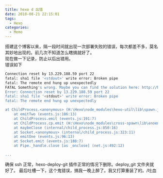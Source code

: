 ```yaml
---
title: hexo d 出错
date: 2018-08-21 22:15:01
tags:
  - Hexo
categories:
  - Memo
---
```


搭建这个博客以来，隔一段时间就出现一次部署失败的错误，每次都差不多，莫名其妙地出现的。前几次不知道怎么瞎搞就好了。  
现在做一下记录，防止以后出错用。  
错误如下

<!--more-->

```bash
Connection reset by 13.229.188.59 port 22
fatal: sha1 file '<stdout>' write error: Broken pipe
fatal: The remote end hung up unexpectedly
FATAL Something's wrong. Maybe you can find the solution here: http://hexo.io/docs/troubleshooting.html
Error: Connection reset by 13.229.188.59 port 22
fatal: sha1 file '<stdout>' write error: Broken pipe
fatal: The remote end hung up unexpectedly

at ChildProcess.<anonymous> (H:\Hexo\node_modules\hexo-util\lib\spawn.js:37:17)
    at emitTwo (events.js:106:13)
    at ChildProcess.emit (events.js:191:7)
    at ChildProcess.cp.emit (H:\Hexo\node_modules\cross-spawn\lib\enoent.js:40:29)
    at maybeClose (internal/child_process.js:850:16)
    at Socket.<anonymous> (internal/child_process.js:323:11)
    at emitOne (events.js:96:13)
    at Socket.emit (events.js:188:7)
    at Pipe._handle.close [as _onclose] (net.js:492:12)

...
```

确保 ssh 正常，hexo-deploy-git 插件正常的情况下删除。deploy_git 文件夹就好了。
最后吐槽一下，这个鬼错误，搞我一晚上醉了。我又打算重装了的。/吐血

